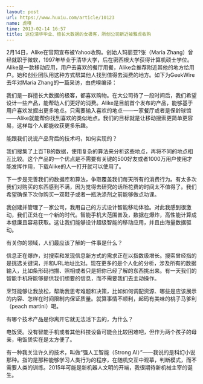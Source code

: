 ```yaml
---
layout: post
url: https://www.huxiu.com/article/10123
name: 虎嗅
time: 2013-02-14 16:57
title: 这位清华毕业、擅长大数据的女极客，所创公司新近被雅虎收购
---
```

2月14日，Alike在官网宣布被Yahoo收购。创始人玛丽亚?张（Maria Zhang）曾经就职于微软，1997年毕业于清华大学，后在密西根大学获得计算机硕士学位。Alike是一款移动应用，用户去喜欢的餐厅用餐，Alike会推荐附近其他的地方给用户。她和创业团队用这种方式帮其他人找到值得去消费的地方。如下为GeekWire去年对Maria Zhang的一篇采访，由虎嗅编译：

我们是一群擅长大数据的极客，都喜欢购物。在大公司待了一段时间后，我们希望设计一些产品，能帮助人们更好的消费。Alike是目前首个发布的产品，能够基于用户喜欢发掘出更多地点。只需要输入喜欢的地点——一家餐厅或者是保龄球馆——Alike就能帮你找到喜欢的类似地点。我们的目标就是让移动搜索更简单更容易，这样每个人都能收获更多乐趣。

能跟我们说说产品背后的技术吗，如何实现的？

我们搜集了上百TB的数据，使用复杂的算法来分析这些地点，再将不同的地点相互比较。这个产品的一个优点是不需要有关键的500好友或者1000万用户使用才能发挥作用，下载Alike的人一打开就可以使用了。

下一步是完善我们的数据库和算法，争取覆盖我们每天所有的消费行为。有太多次我们对购买的东西感到不满，因为觉得去研究的话所花费的时间太不值得了。我们希望确保下次你购买一双鞋子或者一瓶洗涤剂之前能够做点功课。

我创建并管理了一家公司，我用自己的方式设计智能移动体验。对此我感到很激动，我们正处在一个新的时代。智能手机大范围普及，数据在爆炸，高性能计算成本低廉且容易获取。这让我们能够设计超级智能的移动应用，并且由海量数据驱动。

有关你的领域，人们最应该了解的一件事是什么？

信息正在爆炸，对搜索和发现信息新方式的需求正在以指数级增长。搜索曾经指的是挑选关键词，并和URL地址比对。现在更多的是个人化的分析，涉及所有的数据输入，比如条形码扫描、照相或者只是把你已经了解的东西挑出来。有一天我们的智能手机将能够提供我们想要的信息，而不需要我们去主动操作。

烹饪能够让我放松，帮助我思考难题和决策，比如如何调配资源、哪些是应该展示的内容、怎样在时间限制内保证质量。就算事情不顺利，起码有美味的桃子马爹利（peach martini）喝。

有哪个技术产品是你离开它就无法活下去的，为什么？

电饭煲。没有智能手机或者其他科技设备可能会比较困难吧，但作为两个孩子的母亲，电饭煲实在是太方便了。

有一种我关注许久的技术，叫做“强人工智能（Strong AI）”——我说的是科幻小说那种。指的是那种能够学习人类行为的程序，在随机交互中观摹，判断模式，而不需要人类的训练。2015年可能是新机器人文明的开端，我很期待新机械主宰的诞生。


